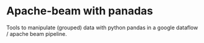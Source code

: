 # Apache-beam with panadas
Tools to manipulate (grouped) data with python pandas in a google dataflow / apache beam pipeline. 

